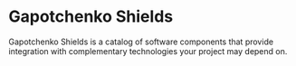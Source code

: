 # Gapotchenko Shields

Gapotchenko Shields is a catalog of software components that provide integration with complementary technologies your project may depend on.
